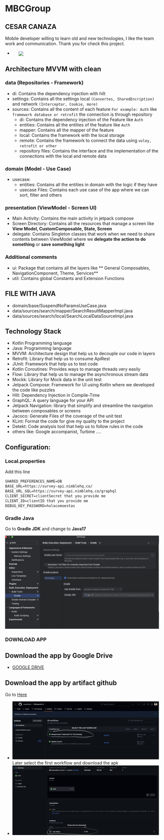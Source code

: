 # MBCGroup
## CESAR CANAZA

Mobile developer willing to learn old and new technologies, I like the team work and communication.
Thank you for check this project.

- <img src="image/recording.gif" width="250" align="center" hspace="20">
## Architecture MVVM with clean

### data (Repositories - Framework)
- di: Contains the dependency injection with hilt
- settings: Contains all the settings local `(Convertes, SharedEncription)` and network `(Interceptor, Cookie, more)`
- sources: Contains all the content of each feature `For example: Auth` like `framework database or retrofit` the connection is through repository
    - di: Contains the dependency injection of the Feature like `Auth`
    - entities: Contains all the entities of the feature like `Auth`
    - mapper: Contains all the mapper of the feature
    - local: Contains the framework with the local storage
    - remote: Contains the framework to connect the data using `voley, retrofit or other`
    - repository files: Contains the interface and the implementation of the connections with the local and remote data
### domain (Model - Use Case)
- usecase:
    - entities: Contains all the entities in domain with the logic if they have
    - usecase Files:  Contains each use case of the app where we can sort, filter  and others
### presentation (ViewModel - Screen UI)
- Main Activity: Contains the main activity in jetpack compose
- Screen Directory: Contains all the resources that manage a screen like **View Model, CustomComposable, State, Screen**
- delegate: Contains Singleton classes that work when we need to share contents between ViewModel where we **delegate the action to do something** or **save something light**
### Additional comments
- ui: Package that contains all the layers like ** General Composables, NavigationComponent, Theme, Services**
- util: Contains global Constants and Extension Functions
## FILE WITH JAVA
- domain/base/SuspendNoParamsUseCase.java
- data/sources/search/mapper/SearchResultMapperImpl.java
- data/sources/search/local/SearchLocalDataSourceImpl.java
## Technology Stack
- Kotlin  Programming language
- Java:  Programming language
- MVVM:  Architecture design that help us to decouple our code in layers
- Retrofit:  Library that help us to consume ApiRest
- JUnit: Framework that help us to test code
- Kotlin Coroutines: Provides ways to manage threads very easily
- Flow: Library that help us to manage the asynchronous stream data
- Mockk: Library for Mock data in the unit test
- Jetpack Compose:  Framework for UI using Kotlin where we developed the code like puzzles
- Hilt: Dependency Injection in Compile-Time
- GraphQL: A query language for your API
- Jetpack Navigation:  library that simplify and streamline the navigation between composables or screens
- Jacoco: Generate Files of the coverage of the unit test
- KLint: Format the code for give my quality to the project
- Detekt: Code analysis tool that help us to follow rules in the code
- others like:  Google accompanist, Turbine ....
## Configuration:
### Local.properties
Add  this line
```
SHARED_PREFERENCES_NAME=DB
BASE_URL=https://survey-api.nimblehq.co/
BASE_URL_GQL=https://survey-api.nimblehq.co/graphql
CLIENT_SECRET=clientSecret that you provide me
CLIENT_ID=clientID that you provide me
DEBUG_KEY_PASSWORD=holacomoestas
```
### Gradle Java

Go to **Gradle JDK** and change to **Java17**

![Java](image/gradle_j17.png)

### DOWNLOAD APP
## Download the app by Google Drive
- [GOOGLE DRIVE](https://drive.google.com/drive/folders/1ooIac0de2HlyxdFreRy6ydY5dr3QnSXK?usp=sharing)
## Download the app by artifact github
Go to [Here](https://github.com/cesarwillymc/MBCGroup/actions)
- ![APK](image/artifact.png)  
  Later select the first workflow and download the apk
- ![APK](image/app.png)  